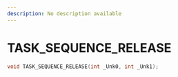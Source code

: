 ```yaml
---
description: No description available 
---
```


# TASK_SEQUENCE_RELEASE

```cpp
void TASK_SEQUENCE_RELEASE(int _Unk0, int _Unk1);
```